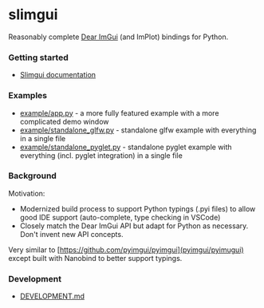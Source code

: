 # slimgui 

Reasonably complete [Dear ImGui](https://github.com/ocornut/imgui) (and ImPlot) bindings for Python.

### Getting started

- [Slimgui documentation](https://nurpax.github.io/slimgui/)

### Examples

- [example/app.py](example/app.py) - a more fully featured example with a more complicated demo window
- [example/standalone_glfw.py](example/standalone_glfw.py) - standalone glfw example with everything in a single file
- [example/standalone_pyglet.py](example/standalone_pyglet.py) - standalone pyglet example with everything (incl. pyglet integration) in a single file

### Background

Motivation:
- Modernized build process to support Python typings (.pyi files) to allow good IDE support (auto-complete, type checking in VSCode)
- Closely match the Dear ImGui API but adapt for Python as necessary.  Don't invent new API concepts.

Very similar to [https://github.com/pyimgui/pyimgui](pyimgui/pyimugui) except built with Nanobind to better support typings.

### Development

- [DEVELOPMENT.md](./DEVELOPMENT.md)
